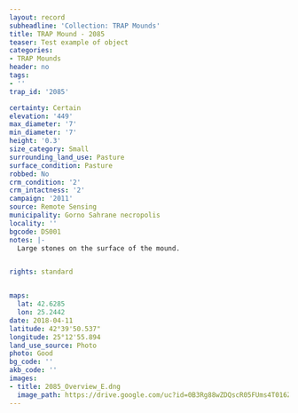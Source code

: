 ```yaml
---
layout: record
subheadline: 'Collection: TRAP Mounds'
title: TRAP Mound - 2085
teaser: Test example of object
categories:
- TRAP Mounds
header: no
tags:
- ''
trap_id: '2085'

certainty: Certain
elevation: '449'
max_diameter: '7'
min_diameter: '7'
height: '0.3'
size_category: Small
surrounding_land_use: Pasture
surface_condition: Pasture
robbed: No
crm_condition: '2'
crm_intactness: '2'
campaign: '2011'
source: Remote Sensing
municipality: Gorno Sahrane necropolis
locality: ''
bgcode: DS001
notes: |-
  Large stones on the surface of the mound.


rights: standard


maps:
  lat: 42.6285
  lon: 25.2442
date: 2018-04-11
latitude: 42°39'50.537"
longitude: 25°12'55.894
land_use_source: Photo
photo: Good
bg_code: ''
akb_code: ''
images:
- title: 2085_Overview_E.dng
  image_path: https://drive.google.com/uc?id=0B3Rg88wZDQscR05FUms4T016ZlE
---
```

